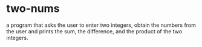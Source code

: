 # two-nums
 a program that asks the user to enter two integers, obtain the numbers from the user and prints the sum, the difference, and the product of the two integers. 
